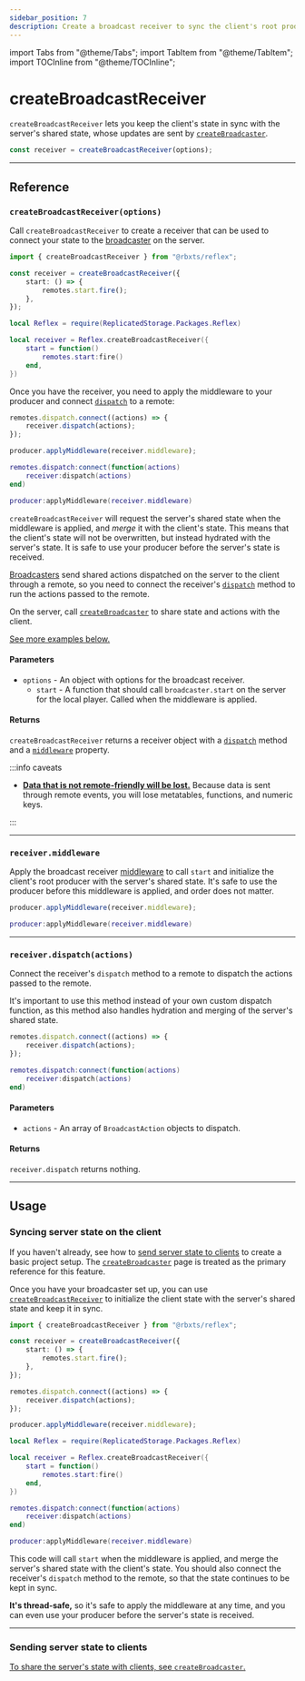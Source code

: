 ```yaml
---
sidebar_position: 7
description: Create a broadcast receiver to sync the client's root producer with the server's shared state.
---
```


import Tabs from "@theme/Tabs";
import TabItem from "@theme/TabItem";
import TOCInline from "@theme/TOCInline";

# createBroadcastReceiver

`createBroadcastReceiver` lets you keep the client's state in sync with the server's shared state, whose updates are sent by [`createBroadcaster`](create-broadcaster).

```ts
const receiver = createBroadcastReceiver(options);
```

<TOCInline toc={toc} />

---

## Reference

### `createBroadcastReceiver(options)`

Call `createBroadcastReceiver` to create a receiver that can be used to connect your state to the [broadcaster](create-broadcaster) on the server.

<Tabs groupId="languages">
<TabItem value="TypeScript" default>

```ts
import { createBroadcastReceiver } from "@rbxts/reflex";

const receiver = createBroadcastReceiver({
	start: () => {
		remotes.start.fire();
	},
});
```

</TabItem>
<TabItem value="Luau">

```lua
local Reflex = require(ReplicatedStorage.Packages.Reflex)

local receiver = Reflex.createBroadcastReceiver({
    start = function()
        remotes.start:fire()
    end,
})
```

</TabItem>
</Tabs>

Once you have the receiver, you need to apply the middleware to your producer and connect [`dispatch`](#receiverdispatchactions) to a remote:

<Tabs groupId="languages">
<TabItem value="TypeScript" default>

```ts
remotes.dispatch.connect((actions) => {
	receiver.dispatch(actions);
});

producer.applyMiddleware(receiver.middleware);
```

</TabItem>
<TabItem value="Luau">

```lua
remotes.dispatch:connect(function(actions)
    receiver:dispatch(actions)
end)

producer:applyMiddleware(receiver.middleware)
```

</TabItem>
</Tabs>

`createBroadcastReceiver` will request the server's shared state when the middleware is applied, and _merge_ it with the client's state. This means that the client's state will not be overwritten, but instead hydrated with the server's state. It is safe to use your producer before the server's state is received.

[Broadcasters](create-broadcaster) send shared actions dispatched on the server to the client through a remote, so you need to connect the receiver's [`dispatch`](#receiverdispatchactions) method to run the actions passed to the remote.

On the server, call [`createBroadcaster`](create-broadcaster) to share state and actions with the client.

[See more examples below.](#usage)

#### Parameters

-   `options` - An object with options for the broadcast receiver.
    -   `start` - A function that should call `broadcaster.start` on the server for the local player. Called when the middleware is applied.

#### Returns

`createBroadcastReceiver` returns a receiver object with a [`dispatch`](#receiverdispatchactions) method and a [`middleware`](#receivermiddleware) property.

:::info caveats

-   [**Data that is not remote-friendly will be lost.**](create-broadcaster#the-client-receives-invalid-state) Because data is sent through remote events, you will lose metatables, functions, and numeric keys.

:::

---

### `receiver.middleware`

Apply the broadcast receiver [middleware](middleware) to call `start` and initialize the client's root producer with the server's shared state. It's safe to use the producer before this middleware is applied, and order does not matter.

<Tabs groupId="languages">
<TabItem value="TypeScript" default>

```ts
producer.applyMiddleware(receiver.middleware);
```

</TabItem>
<TabItem value="Luau">

```lua
producer:applyMiddleware(receiver.middleware)
```

</TabItem>
</Tabs>

---

### `receiver.dispatch(actions)`

Connect the receiver's `dispatch` method to a remote to dispatch the actions passed to the remote.

It's important to use this method instead of your own custom dispatch function, as this method also handles hydration and merging of the server's shared state.

<Tabs groupId="languages">
<TabItem value="TypeScript" default>

```ts
remotes.dispatch.connect((actions) => {
	receiver.dispatch(actions);
});
```

</TabItem>
<TabItem value="Luau">

```lua
remotes.dispatch:connect(function(actions)
    receiver:dispatch(actions)
end)
```

</TabItem>
</Tabs>

#### Parameters

-   `actions` - An array of `BroadcastAction` objects to dispatch.

#### Returns

`receiver.dispatch` returns nothing.

---

## Usage

### Syncing server state on the client

If you haven't already, see how to [send server state to clients](create-broadcaster#sending-server-state-to-clients) to create a basic project setup. The [`createBroadcaster`](create-broadcaster) page is treated as the primary reference for this feature.

Once you have your broadcaster set up, you can use [`createBroadcastReceiver`](#createbroadcastreceiveroptions) to initialize the client state with the server's shared state and keep it in sync.

<Tabs groupId="languages">
<TabItem value="TypeScript" default>

```ts
import { createBroadcastReceiver } from "@rbxts/reflex";

const receiver = createBroadcastReceiver({
	start: () => {
		remotes.start.fire();
	},
});

remotes.dispatch.connect((actions) => {
	receiver.dispatch(actions);
});

producer.applyMiddleware(receiver.middleware);
```

</TabItem>
<TabItem value="Luau">

```lua
local Reflex = require(ReplicatedStorage.Packages.Reflex)

local receiver = Reflex.createBroadcastReceiver({
    start = function()
        remotes.start:fire()
    end,
})

remotes.dispatch:connect(function(actions)
    receiver:dispatch(actions)
end)

producer:applyMiddleware(receiver.middleware)
```

</TabItem>
</Tabs>

This code will call `start` when the middleware is applied, and merge the server's shared state with the client's state. You should also connect the receiver's `dispatch` method to the remote, so that the state continues to be kept in sync.

**It's thread-safe,** so it's safe to apply the middleware at any time, and you can even use your producer before the server's state is received.

---

### Sending server state to clients

[To share the server's state with clients, see `createBroadcaster`.](create-broadcaster)

